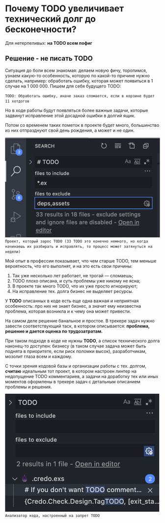 
# Почему TODO увеличивает технический долг до бесконечности?

Для нетерпеливых: **на TODO всем пофиг**

## Решение - не писать **TODO**

Ситуация до боли всем знакомая: делаем новую фичу, торопимся, узнаем какую-то особенность, которую по какой-то причине нужно сделать, например: обработать ошибку, которая может появиться в 1 случае на 1 000 000. Пишем для себя будущего TODO:

`TODO: Обработать ошибку, иначе заказ сломается, если в корзине будет 11 хотдогов`

Но в ходе работы будут появляться более важные задачи, которые задвинут исправление этой досадной ошибки в долгий ящик.

Потом со временем таких пометок в проекте будет много, большинство из них отпразднуют свой день рождения, а может и не один.

![Проект, который зарос TODO](/images/todo_problem:count_todo.png)
`Проект, который зарос TODO (33 TODO это конечно немного, но когда начинаешь их разбирать и исправлять, то процесс может затянуться на недели)`

Мой опыт в профессии показывает, что чем старше TODO, тем меньше вероятность, что его выполнят, и на это есть свои причины:
1. Так уже несколько лет работает, не трогай — сломаешь;
2. TODO плохо описана, и суть проблемы уже никому не ясна;
3. В проекте так много TODO, что их уже просто игнорируют;
4. На исправление тех. долга бизнес не выделяет ресурсы.

У **TODO** описанных в коде есть еще одна важная и неприятная особенность: про них не знает бизнес, а значит ему неизвестна проблема, которая возникла и к чему она может привести.

На самом деле решение банальное и простое. В трекере задач нужно завести соответствующий таск, в котором описывается: **проблема, решение и дается оценка по трудозатратам.**

При таком подходе в коде не нужны **TODO**, а список технического долга наконец-то доступен: бизнесу (в таком случае задача может быть поднята в приоритете, если риск поломки высок), разработчикам, мозолит глаза всем и каждому.

C точки зрения кодовой базы и организации работы с тех. долгом, **считаю** идеальным тот проект, в котором настроен линтер на недопущение TODO комментариев, а задачи на доработку тех или иных моментов оформлены в трекере задач с детальным описанием проблемы и решения.

![Анализатор кода, настроенный на запрет TODO](/images/todo_problem:linter.png)
`Анализатор кода, настроенный на запрет TODO`
